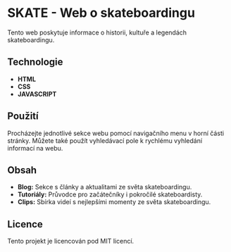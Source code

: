 # SKATE - Web o skateboardingu

Tento web poskytuje informace o historii, kultuře a legendách skateboardingu.

## Technologie
- **HTML**
- **CSS**
- **JAVASCRIPT**

## Použití

Procházejte jednotlivé sekce webu pomocí navigačního menu v horní části stránky. Můžete také použít vyhledávací pole k rychlému vyhledání informací na webu.

## Obsah

- **Blog:** Sekce s články a aktualitami ze světa skateboardingu.
- **Tutoriály:** Průvodce pro začátečníky i pokročilé skateboardisty.
- **Clips:** Sbírka videí s nejlepšími momenty ze světa skateboardingu.

## Licence

Tento projekt je licencován pod MIT licencí.

